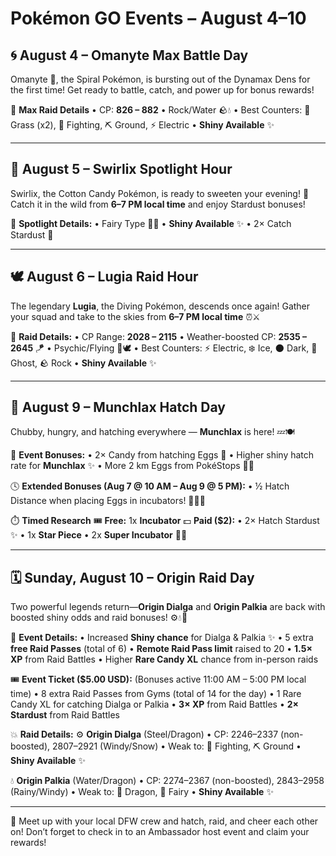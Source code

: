 # Pokémon GO Events – August 4–10

## 🌀 August 4 – **Omanyte Max Battle Day**

Omanyte 🐚, the Spiral Pokémon, is bursting out of the Dynamax Dens for the first time!
Get ready to battle, catch, and power up for bonus rewards!

🔹 **Max Raid Details**
• CP: **826 – 882**
• Rock/Water 🪨💧
• Best Counters: 🌿 Grass (x2), 🥊 Fighting, ⛏️ Ground, ⚡ Electric
• **Shiny Available** ✨

---

## 🍬 August 5 – **Swirlix Spotlight Hour**

Swirlix, the Cotton Candy Pokémon, is ready to sweeten your evening! 🍭
Catch it in the wild from **6–7 PM local time** and enjoy Stardust bonuses!

🔹 **Spotlight Details:**
• Fairy Type 🧚‍♂️
• **Shiny Available** ✨
• 2× Catch Stardust 🌟

---

## 🕊️ August 6 – **Lugia Raid Hour**

The legendary **Lugia**, the Diving Pokémon, descends once again!
Gather your squad and take to the skies from **6–7 PM local time** ⏰⚔️

🔹 **Raid Details:**
• CP Range: **2028 – 2115**
• Weather-boosted CP: **2535 – 2645** 🪁
• Psychic/Flying 🧠🕊️
• Best Counters: ⚡ Electric, ❄️ Ice, 🌑 Dark, 👻 Ghost, 🪨 Rock
• **Shiny Available** ✨

---
## 🥚 August 9 – **Munchlax Hatch Day**

Chubby, hungry, and hatching everywhere — **Munchlax** is here! 💤🍽️

🎁 **Event Bonuses:**
• 2× Candy from hatching Eggs 🍬
• Higher shiny hatch rate for **Munchlax** ✨
• More 2 km Eggs from PokéStops 🚶‍♂️

🕓 **Extended Bonuses (Aug 7 @ 10 AM – Aug 9 @ 5 PM):**
• ½ Hatch Distance when placing Eggs in incubators! 🏃‍♀️💨

⏱️ **Timed Research**
🎟️ **Free:** 1x **Incubator**
💵 **Paid ($2):**
• 2× Hatch Stardust ✨
• 1x **Star Piece**
• 2x **Super Incubator** 🥚🔥

---

## 🗓️ Sunday, August 10 – **Origin Raid Day**

Two powerful legends return—**Origin Dialga** and **Origin Palkia** are back with boosted shiny odds and raid bonuses! ⚙️💧🐉

📑 **Event Details:**
• Increased **Shiny chance** for Dialga & Palkia ✨
• 5 extra **free Raid Passes** (total of 6)
• **Remote Raid Pass limit** raised to 20
• **1.5× XP** from Raid Battles
• Higher **Rare Candy XL** chance from in-person raids

🎟️ **Event Ticket ($5.00 USD):** (Bonuses active 11:00 AM – 5:00 PM local time)
• 8 extra Raid Passes from Gyms (total of 14 for the day)
• 1 Rare Candy XL for catching Dialga or Palkia
• **3× XP** from Raid Battles
• **2× Stardust** from Raid Battles

💥 **Raid Details:**
⚙️ **Origin Dialga** (Steel/Dragon)
• CP: 2246–2337 (non-boosted), 2807–2921 (Windy/Snow)
• Weak to: 🥊 Fighting, ⛏️ Ground
• **Shiny Available** ✨

💧 **Origin Palkia** (Water/Dragon)
• CP: 2274–2367 (non-boosted), 2843–2958 (Rainy/Windy)
• Weak to: 🐉 Dragon, 🧚 Fairy
• **Shiny Available** ✨

---

📍 Meet up with your local DFW crew and hatch, raid, and cheer each other on!
Don’t forget to check in to an Ambassador host event and claim your rewards!